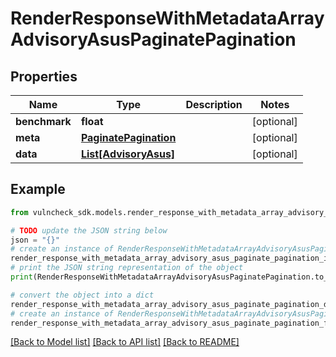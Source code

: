 # RenderResponseWithMetadataArrayAdvisoryAsusPaginatePagination


## Properties

Name | Type | Description | Notes
------------ | ------------- | ------------- | -------------
**benchmark** | **float** |  | [optional] 
**meta** | [**PaginatePagination**](PaginatePagination.md) |  | [optional] 
**data** | [**List[AdvisoryAsus]**](AdvisoryAsus.md) |  | [optional] 

## Example

```python
from vulncheck_sdk.models.render_response_with_metadata_array_advisory_asus_paginate_pagination import RenderResponseWithMetadataArrayAdvisoryAsusPaginatePagination

# TODO update the JSON string below
json = "{}"
# create an instance of RenderResponseWithMetadataArrayAdvisoryAsusPaginatePagination from a JSON string
render_response_with_metadata_array_advisory_asus_paginate_pagination_instance = RenderResponseWithMetadataArrayAdvisoryAsusPaginatePagination.from_json(json)
# print the JSON string representation of the object
print(RenderResponseWithMetadataArrayAdvisoryAsusPaginatePagination.to_json())

# convert the object into a dict
render_response_with_metadata_array_advisory_asus_paginate_pagination_dict = render_response_with_metadata_array_advisory_asus_paginate_pagination_instance.to_dict()
# create an instance of RenderResponseWithMetadataArrayAdvisoryAsusPaginatePagination from a dict
render_response_with_metadata_array_advisory_asus_paginate_pagination_from_dict = RenderResponseWithMetadataArrayAdvisoryAsusPaginatePagination.from_dict(render_response_with_metadata_array_advisory_asus_paginate_pagination_dict)
```
[[Back to Model list]](../README.md#documentation-for-models) [[Back to API list]](../README.md#documentation-for-api-endpoints) [[Back to README]](../README.md)


